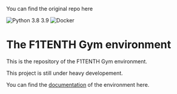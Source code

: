 You can find the original repo here

![Python 3.8 3.9](https://github.com/f1tenth/f1tenth_gym/actions/workflows/ci.yml/badge.svg)
![Docker](https://github.com/f1tenth/f1tenth_gym/actions/workflows/docker.yml/badge.svg)
# The F1TENTH Gym environment

This is the repository of the F1TENTH Gym environment.

This project is still under heavy developement.

You can find the [documentation](https://f1tenth-gym.readthedocs.io/en/latest/) of the environment here.
